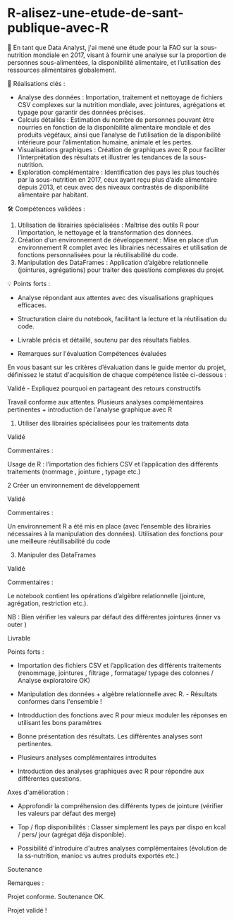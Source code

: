 # R-alisez-une-etude-de-sant-publique-avec-R
🎯 En tant que Data Analyst, j'ai mené une étude pour la FAO sur la sous-nutrition mondiale en 2017, visant à fournir une analyse sur la proportion de personnes sous-alimentées, la disponibilité alimentaire, et l’utilisation des ressources alimentaires globalement.

🔑 Réalisations clés :
- Analyse des données : Importation, traitement et nettoyage de fichiers CSV complexes sur la nutrition mondiale, avec jointures, agrégations et typage pour garantir des données précises.
- Calculs détaillés : Estimation du nombre de personnes pouvant être nourries en fonction de la disponibilité alimentaire mondiale et des produits végétaux, ainsi que l’analyse de l’utilisation de la disponibilité intérieure pour l’alimentation humaine, animale et les pertes.
- Visualisations graphiques : Création de graphiques avec R pour faciliter l’interprétation des résultats et illustrer les tendances de la sous-nutrition.
- Exploration complémentaire : Identification des pays les plus touchés par la sous-nutrition en 2017, ceux ayant reçu plus d’aide alimentaire depuis 2013, et ceux avec des niveaux contrastés de disponibilité alimentaire par habitant.

🛠 Compétences validées :
1. Utilisation de librairies spécialisées : Maîtrise des outils R pour l’importation, le nettoyage et la transformation des données.
2. Création d’un environnement de développement : Mise en place d’un environnement R complet avec les librairies nécessaires et utilisation de fonctions personnalisées pour la réutilisabilité du code.
3. Manipulation des DataFrames : Application d’algèbre relationnelle (jointures, agrégations) pour traiter des questions complexes du projet.

💡 Points forts :
- Analyse répondant aux attentes avec des visualisations graphiques efficaces.
- Structuration claire du notebook, facilitant la lecture et la réutilisation du code.
- Livrable précis et détaillé, soutenu par des résultats fiables.

- Remarques sur l'évaluation
Compétences évaluées

En vous basant sur les critères d’évaluation dans le guide mentor du projet, définissez le statut d'acquisition de chaque compétence listée ci-dessous :

Validé - Expliquez pourquoi en partageant des retours constructifs

Travail conforme aux attentes. Plusieurs analyses complémentaires pertinentes + introduction de l'analyse graphique avec R

1. Utiliser des librairies spécialisées pour les traitements data

Validé 

Commentaires :

Usage de R : l’importation des fichiers CSV et l’application des différents traitements (nommage , jointure , typage etc.)

2 Créer un environnement de développement

Validé 

Commentaires :

Un environnement R a été mis en place (avec l’ensemble des librairies nécessaires à la manipulation des données). Utilisation des fonctions pour une meilleure réutilisabilité du code 

3. Manipuler des DataFrames

Validé

Commentaires :

 Le notebook contient les opérations d’algèbre relationnelle (jointure, agrégation, restriction etc.).

NB : Bien vérifier les valeurs par défaut des différentes jointures (inner vs outer )

Livrable

Points forts :

- Importation des fichiers CSV et l’application des différents traitements (renommage, jointures , filtrage , formatage/ typage des colonnes / Analyse exploratoire OK)

- Manipulation des données + algèbre relationnelle avec R. - Résultats conformes dans l'ensemble !

- Introdduction des fonctions avec R pour mieux moduler les réponses en utilisant les bons paramètres 

- Bonne présentation des résultats. Les différentes analyses sont pertinentes.

- Plusieurs analyses complémentaires introduites 

- Introduction des analyses graphiques avec R pour répondre aux différentes questions.

 Axes d'amélioration :

- Approfondir la compréhension des différents types de jointure (vérifier les valeurs par défaut des merge)

- Top / flop disponibilités  : Classer simplement les pays par dispo en kcal / pers/ jour (agrégat déja disponible).   

 - Possibilité d'introduire d'autres analyses complémentaires (évolution de la ss-nutrition, manioc vs autres produits exportés etc.)

Soutenance

Remarques :

Projet conforme. Soutenance OK.  

Projet validé !
